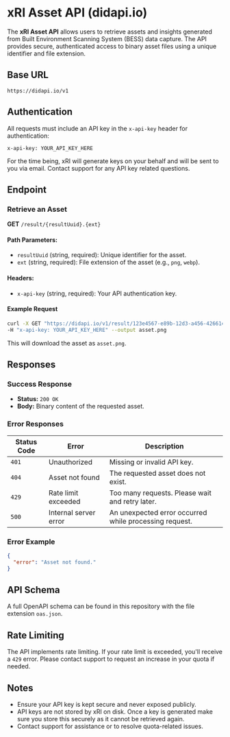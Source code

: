 
# xRI Asset API (didapi.io)

The **xRI Asset API** allows users to retrieve assets and insights generated from Built Environment Scanning System (BESS) data capture. The API provides secure, authenticated access to binary asset files using a unique identifier and file extension.

## Base URL

```
https://didapi.io/v1
```

## Authentication

All requests must include an API key in the `x-api-key` header for authentication:

```http
x-api-key: YOUR_API_KEY_HERE
```

For the time being, xRI will generate keys on your behalf and will be sent to you via email. Contact support for any API key related questions.

## Endpoint

### Retrieve an Asset

**GET** `/result/{resultUuid}.{ext}`

#### Path Parameters:
- `resultUuid` (string, required): Unique identifier for the asset.
- `ext` (string, required): File extension of the asset (e.g., `png`, `webp`).

#### Headers:
- `x-api-key` (string, required): Your API authentication key.

#### Example Request

```bash
curl -X GET "https://didapi.io/v1/result/123e4567-e89b-12d3-a456-426614174000.png" \
-H "x-api-key: YOUR_API_KEY_HERE" --output asset.png
```

This will download the asset as `asset.png`.

## Responses

### Success Response
- **Status:** `200 OK`
- **Body:** Binary content of the requested asset.

### Error Responses

| Status Code | Error                      | Description                                            |
|-------------|----------------------------|--------------------------------------------------------|
| `401`       | Unauthorized               | Missing or invalid API key.                            |
| `404`       | Asset not found            | The requested asset does not exist.                    |
| `429`       | Rate limit exceeded        | Too many requests. Please wait and retry later.        |
| `500`       | Internal server error      | An unexpected error occurred while processing request. |

### Error Example

```json
{
  "error": "Asset not found."
}
```

## API Schema

A full OpenAPI schema can be found in this repository with the file extension `oas.json`.

## Rate Limiting

The API implements rate limiting. If your rate limit is exceeded, you'll receive a `429` error. Please contact support to request an increase in your quota if needed.

## Notes
- Ensure your API key is kept secure and never exposed publicly.
- API keys are not stored by xRI on disk. Once a key is generated make sure you store this securely as it cannot be retrieved again.
- Contact support for assistance or to resolve quota-related issues.

